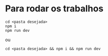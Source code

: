 # Para rodar os trabalhos

```
cd <pasta desejada>
npm i
npm run dev
```

ou

```
cd <pasta desejada> && npm i && npm run dev
```
